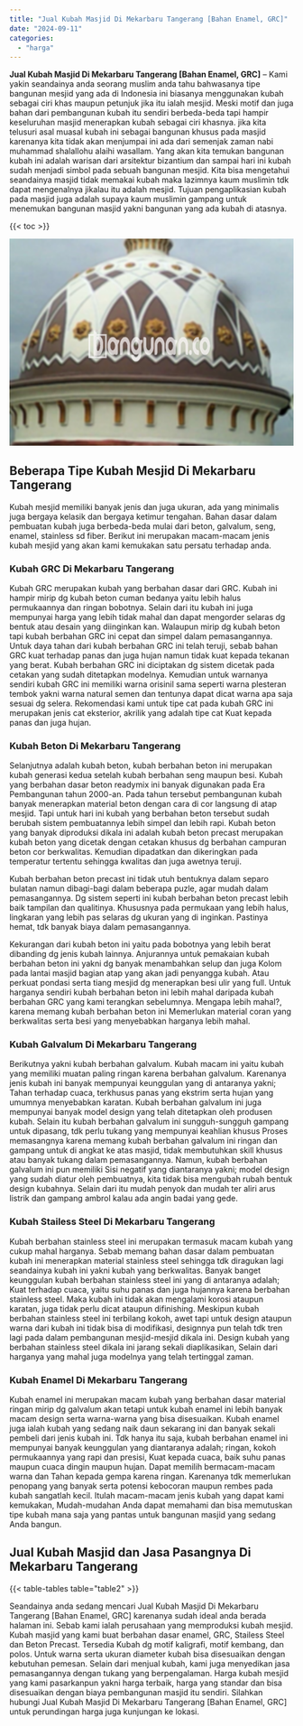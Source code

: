 ```yaml
---
title: "Jual Kubah Masjid Di Mekarbaru Tangerang [Bahan Enamel, GRC]"
date: "2024-09-11"
categories: 
  - "harga"
---
```


**Jual Kubah Masjid Di Mekarbaru Tangerang \[Bahan Enamel, GRC\]** – Kami yakin seandainya anda seorang muslim anda tahu bahwasanya tipe bangunan mesjid yang ada di Indonesia ini biasanya menggunakan kubah sebagai ciri khas maupun petunjuk jika itu ialah mesjid. Meski motif dan juga bahan dari pembangunan kubah itu sendiri berbeda-beda tapi hampir keseluruhan masjid menerapkan kubah sebagai ciri khasnya. jika kita telusuri asal muasal kubah ini sebagai bangunan khusus pada masjid karenanya kita tidak akan menjumpai ini ada dari semenjak zaman nabi muhammad shalallohu alaihi wasallam. Yang akan kita temukan bangunan kubah ini adalah warisan dari arsitektur bizantium dan sampai hari ini kubah sudah menjadi simbol pada sebuah bangunan mesjid. Kita bisa mengetahui seandainya masjid tidak memakai kubah maka lazimnya kaum muslimin tdk dapat mengenalnya jikalau itu adalah mesjid. Tujuan pengaplikasian kubah pada masjid juga adalah supaya kaum muslimin gampang untuk menemukan bangunan masjid yakni bangunan yang ada kubah di atasnya.

{{< toc >}}

![Jual Kubah Masjid Di Mekarbaru Tangerang [Bahan Enamel, GRC]](/images/jual-kubah-masjid-41.png)

## Beberapa Tipe Kubah Mesjid Di Mekarbaru Tangerang

Kubah mesjid memiliki banyak jenis dan juga ukuran, ada yang minimalis juga bergaya kelasik dan bergaya ketimur tengahan. Bahan dasar dalam pembuatan kubah juga berbeda-beda mulai dari beton, galvalum, seng, enamel, stainless sd fiber. Berikut ini merupakan macam-macam jenis kubah mesjid yang akan kami kemukakan satu persatu terhadap anda.

### Kubah GRC Di Mekarbaru Tangerang

Kubah GRC merupakan kubah yang berbahan dasar dari GRC. Kubah ini hampir mirip dg kubah beton cuman bedanya yaitu lebih halus permukaannya dan ringan bobotnya. Selain dari itu kubah ini juga mempunyai harga yang lebih tidak mahal dan dapat mengorder selaras dg bentuk atau desain yang diinginkan kan. Walaupun mirip dg kubah beton tapi kubah berbahan GRC ini cepat dan simpel dalam pemasangannya. Untuk daya tahan dari kubah berbahan GRC ini telah teruji, sebab bahan GRC kuat terhadap panas dan juga hujan namun tidak kuat kepada tekanan yang berat. Kubah berbahan GRC ini diciptakan dg sistem dicetak pada cetakan yang sudah ditetapkan modelnya. Kemudian untuk warnanya sendiri kubah GRC ini memiliki warna orisinil sama seperti warna plesteran tembok yakni warna natural semen dan tentunya dapat dicat warna apa saja sesuai dg selera. Rekomendasi kami untuk tipe cat pada kubah GRC ini merupakan jenis cat eksterior, akrilik yang adalah tipe cat Kuat kepada panas dan juga hujan.

### Kubah Beton Di Mekarbaru Tangerang

Selanjutnya adalah kubah beton, kubah berbahan beton ini merupakan kubah generasi kedua setelah kubah berbahan seng maupun besi. Kubah yang berbahan dasar beton readymix ini banyak digunakan pada Era Pembangunan tahun 2000-an. Pada tahun tersebut pembangunan kubah banyak menerapkan material beton dengan cara di cor langsung di atap mesjid. Tapi untuk hari ini kubah yang berbahan beton tersebut sudah berubah sistem pembuatannya lebih simpel dan lebih rapi. Kubah beton yang banyak diproduksi dikala ini adalah kubah beton precast merupakan kubah beton yang dicetak dengan cetakan khusus dg berbahan campuran beton cor berkwalitas. Kemudian dipadatkan dan dikeringkan pada temperatur tertentu sehingga kwalitas dan juga awetnya teruji.

Kubah berbahan beton precast ini tidak utuh bentuknya dalam separo bulatan namun dibagi-bagi dalam beberapa puzle, agar mudah dalam pemasangannya. Dg sistem seperti ini kubah berbahan beton precast lebih baik tampilan dan qualitinya. Khususnya pada permukaan yang lebih halus, lingkaran yang lebih pas selaras dg ukuran yang di inginkan. Pastinya hemat, tdk banyak biaya dalam pemasangannya.

Kekurangan dari kubah beton ini yaitu pada bobotnya yang lebih berat dibanding dg jenis kubah lainnya. Anjurannya untuk pemakaian kubah berbahan beton ini yakni dg banyak menambahkan selup dan juga Kolom pada lantai masjid bagian atap yang akan jadi penyangga kubah. Atau perkuat pondasi serta tiang mesjid dg menerapkan besi ulir yang full. Untuk harganya sendiri kubah berbahan beton ini lebih mahal daripada kubah berbahan GRC yang kami terangkan sebelumnya. Mengapa lebih mahal?, karena memang kubah berbahan beton ini Memerlukan material coran yang berkwalitas serta besi yang menyebabkan harganya lebih mahal.

### Kubah Galvalum Di Mekarbaru Tangerang

Berikutnya yakni kubah berbahan galvalum. Kubah macam ini yaitu kubah yang memiliki muatan paling ringan karena berbahan galvalum. Karenanya jenis kubah ini banyak mempunyai keunggulan yang di antaranya yakni; Tahan terhadap cuaca, terkhusus panas yang ekstrim serta hujan yang umumnya menyebabkan karatan. Kubah berbahan galvalum ini juga mempunyai banyak model design yang telah ditetapkan oleh produsen kubah. Selain itu kubah berbahan galvalum ini sungguh-sungguh gampang untuk dipasang, tdk perlu tukang yang mempunyai keahlian khusus Proses memasangnya karena memang kubah berbahan galvalum ini ringan dan gampang untuk di angkat ke atas masjid, tidak membutuhkan skill khusus atau banyak tukang dalam pemasangannya. Namun, kubah berbahan galvalum ini pun memiliki Sisi negatif yang diantaranya yakni; model design yang sudah diatur oleh pembuatnya, kita tidak bisa mengubah rubah bentuk design kubahnya. Selain dari itu mudah penyok dan mudah ter aliri arus listrik dan gampang ambrol kalau ada angin badai yang gede.

### Kubah Stailess Steel Di Mekarbaru Tangerang

Kubah berbahan stainless steel ini merupakan termasuk macam kubah yang cukup mahal harganya. Sebab memang bahan dasar dalam pembuatan kubah ini menerapkan material stainless steel sehingga tdk diragukan lagi seandainya kubah ini yakni kubah yang berkwalitas. Banyak banget keunggulan kubah berbahan stainless steel ini yang di antaranya adalah; Kuat terhadap cuaca, yaitu suhu panas dan juga hujannya karena berbahan stainless steel. Maka kubah ini tidak akan mengalami korosi ataupun karatan, juga tidak perlu dicat ataupun difinishing. Meskipun kubah berbahan stainless steel ini terbilang kokoh, awet tapi untuk design ataupun warna dari kubah ini tidak bisa di modifikasi, designnya pun telah tdk tren lagi pada dalam pembangunan mesjid-mesjid dikala ini. Design kubah yang berbahan stainless steel dikala ini jarang sekali diaplikasikan, Selain dari harganya yang mahal juga modelnya yang telah tertinggal zaman.

### Kubah Enamel Di Mekarbaru Tangerang

Kubah enamel ini merupakan macam kubah yang berbahan dasar material ringan mirip dg galvalum akan tetapi untuk kubah enamel ini lebih banyak macam design serta warna-warna yang bisa disesuaikan. Kubah enamel juga ialah kubah yang sedang naik daun sekarang ini dan banyak sekali pembeli dari jenis kubah ini. Tdk hanya itu saja, kubah berbahan enamel ini mempunyai banyak keunggulan yang diantaranya adalah; ringan, kokoh permukaannya yang rapi dan presisi, Kuat kepada cuaca, baik suhu panas maupun cuaca dingin maupun hujan. Dapat memilih bermacam-macam warna dan Tahan kepada gempa karena ringan. Karenanya tdk memerlukan penopang yang banyak serta potensi kebocoran maupun rembes pada kubah sangatlah kecil. Itulah macam-macam jenis kubah yang dapat kami kemukakan, Mudah-mudahan Anda dapat memahami dan bisa memutuskan tipe kubah mana saja yang pantas untuk bangunan masjid yang sedang Anda bangun.

## Jual Kubah Masjid dan Jasa Pasangnya Di Mekarbaru Tangerang

{{< table-tables table="table2" >}}

Seandainya anda sedang mencari Jual Kubah Masjid Di Mekarbaru Tangerang \[Bahan Enamel, GRC\] karenanya sudah ideal anda berada halaman ini. Sebab kami ialah perusahaan yang memproduksi kubah mesjid. Kubah masjid yang kami buat berbahan dasar enamel, GRC, Stailess Steel dan Beton Precast. Tersedia Kubah dg motif kaligrafi, motif kembang, dan polos. Untuk warna serta ukuran diameter kubah bisa disesuaikan dengan kebutuhan pemesan. Selain dari menjual kubah, kami juga menyedikan jasa pemasangannya dengan tukang yang berpengalaman. Harga kubah mesjid yang kami pasarkanpun yakni harga terbaik, harga yang standar dan bisa disesuaikan dengan biaya pembangunan masjid itu sendiri. Silahkan hubungi Jual Kubah Masjid Di Mekarbaru Tangerang \[Bahan Enamel, GRC\] untuk perundingan harga juga kunjungan ke lokasi.
